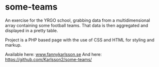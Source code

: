 # some-teams

An exercise for the YRGO school, grabbing data from a multidimensional array containing some football teams.
That data is then aggregated and displayed in a pretty table.

Project is a PHP based page with the use of CSS and HTML for styling and markup.

Available here: www.fannykarlsson.se
And here: https://github.com/Karlsson2/some-teams/

